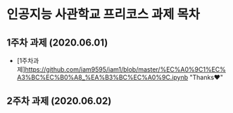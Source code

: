 # 인공지능 사관학교 프리코스 과제 목차

## 1주차 과제 (2020.06.01)
* [1주차과제]https://github.com/iam9595/iam1/blob/master/%EC%A0%9C1%EC%A3%BC%EC%B0%A8_%EA%B3%BC%EC%A0%9C.ipynb "Thanks❤"

## 2주차 과제 (2020.06.02)
